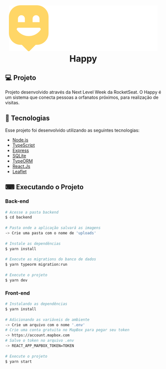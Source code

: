 <h1 align="center">
    <img src="src/images/logo.svg">
    Happy
</h1>

## 💻 Projeto
Projeto desenvolvido através da Next Level Week da RocketSeat. O Happy é um sistema que conecta pessoas a orfanatos próximos, para realização de visitas. 

## 🚀 Tecnologias

Esse projeto foi desenvolvido utilizando as seguintes tecnologias:

- [Node.js](https://nodejs.org/en/)
- [TypeScript](https://www.typescriptlang.org/)
- [Express](https://expressjs.com/pt-br/)
- [SQLite](https://www.sqlite.org/index.html)
- [TypeORM](https://typeorm.io/)
- [React.Js](https://pt-br.reactjs.org/)
- [Leaflet](https://leafletjs.com/)

## ⌨ Executando o Projeto

### Back-end

```bash
# Acesse a pasta backend
$ cd backend

# Pasta onde a aplicação salvará as imagens
-> Crie uma pasta com o nome de 'uploads'

# Instale as dependências
$ yarn install

# Execute as migrations do banco de dados
$ yarn typeorm migration:run

# Execute o projeto
$ yarn dev
```

### Front-end
```bash
# Instalando as dependências
$ yarn install

# Adicionando as variáveis de ambiente
-> Crie um arquivo com o nome '.env'
# Crie uma conta gratuita no MapBox para pegar seu token
-> https://account.mapbox.com
# Salve o token no arquivo .env
-> REACT_APP_MAPBOX_TOKEN=TOKEN

# Execute o projeto
$ yarn start
```